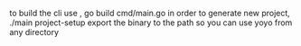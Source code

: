 to build the cli use , go build cmd/main.go
in order to generate new project, ./main project-setup
export the binary to the path so you can use yoyo from any directory
